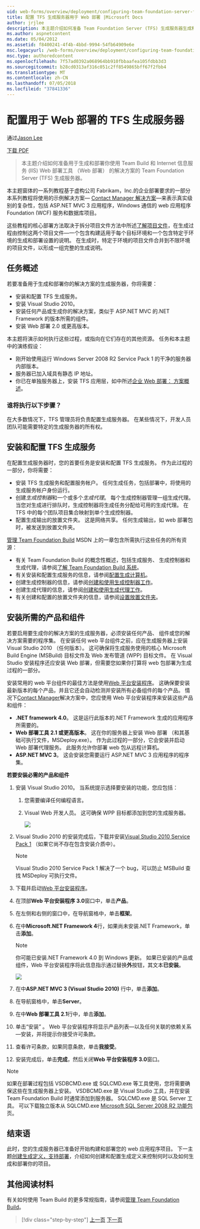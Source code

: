 ```yaml
---
uid: web-forms/overview/deployment/configuring-team-foundation-server-for-web-deployment/configuring-a-tfs-build-server-for-web-deployment
title: 配置 TFS 生成服务器用于 Web 部署 |Microsoft Docs
author: jrjlee
description: 本主题介绍如何准备 Team Foundation Server (TFS) 生成服务器生成和部署你的解决方案使用 Team Build 和 Internet 信息...
ms.author: aspnetcontent
ms.date: 05/04/2012
ms.assetid: f8400241-4f4b-4bbd-9994-54fb64909e6e
msc.legacyurl: /web-forms/overview/deployment/configuring-team-foundation-server-for-web-deployment/configuring-a-tfs-build-server-for-web-deployment
msc.type: authoredcontent
ms.openlocfilehash: 7f57ad0392a068964bb910fbbaafea105fdbb3d3
ms.sourcegitcommit: b28cd0313af316c051c2ff8549865bff67f2fbb4
ms.translationtype: MT
ms.contentlocale: zh-CN
ms.lasthandoff: 07/05/2018
ms.locfileid: "37841336"
---
```

<a name="configuring-a-tfs-build-server-for-web-deployment"></a>配置用于 Web 部署的 TFS 生成服务器
====================
通过[Jason Lee](https://github.com/jrjlee)

[下载 PDF](https://msdnshared.blob.core.windows.net/media/MSDNBlogsFS/prod.evol.blogs.msdn.com/CommunityServer.Blogs.Components.WeblogFiles/00/00/00/63/56/8130.DeployingWebAppsInEnterpriseScenarios.pdf)

> 本主题介绍如何准备用于生成和部署你使用 Team Build 和 Internet 信息服务 (IIS) Web 部署工具 （Web 部署） 的解决方案的 Team Foundation Server (TFS) 生成服务器。


本主题窗体的一系列教程基于虚构公司 Fabrikam，Inc.的企业部署要求的一部分本系列教程将使用的示例解决方案&#x2014; [Contact Manager 解决方案](../web-deployment-in-the-enterprise/the-contact-manager-solution.md)&#x2014;来表示真实级别的复杂性，包括 ASP.NET MVC 3 应用程序，Windows 通信的 web 应用程序Foundation (WCF) 服务和数据库项目。

这些教程的核心部署方法取决于拆分项目文件方法中所述[了解项目文件](../web-deployment-in-the-enterprise/understanding-the-project-file.md)，在生成过程由控制这两个项目文件&#x2014;一个包含构建适用于每个目标环境和一个包含特定于环境的生成和部署设置的说明。 在生成时，特定于环境的项目文件合并到不限环境的项目文件，以形成一组完整的生成说明。

## <a name="task-overview"></a>任务概述

若要准备用于生成和部署你的解决方案的生成服务器，你将需要：

- 安装和配置 TFS 生成服务。
- 安装 Visual Studio 2010。
- 安装任何产品或生成你的解决方案，类似于 ASP.NET MVC 的.NET Framework 的版本所需的组件。
- 安装 Web 部署 2.0 或更高版本。

本主题将演示如何执行这些过程，或指向在它们存在的其他资源。 任务和本主题中的演练假设：

- 刚开始使用运行 Windows Server 2008 R2 Service Pack 1 的干净的服务器内部版本。
- 服务器已加入域具有静态 IP 地址。
- 你已在单独服务器上，安装 TFS 应用层，如中所述[企业 Web 部署： 方案概述](../deploying-web-applications-in-enterprise-scenarios/enterprise-web-deployment-scenario-overview.md)。

### <a name="who-performs-these-procedures"></a>谁将执行以下步骤？

在大多数情况下，TFS 管理员将负责配置生成服务器。 在某些情况下，开发人员团队可能需要特定的生成服务器的所有权。

## <a name="install-and-configure-the-tfs-build-service"></a>安装和配置 TFS 生成服务

在配置生成服务器时，您的首要任务是安装和配置 TFS 生成服务。 作为此过程的一部分，你将需要：

- 安装 TFS 生成服务和配置服务帐户。 任何生成任务，包括部署中，将使用的生成服务帐户身份运行。
- 创建*生成控制器*和一个或多个*生成代理*。 每个生成控制器管理一组生成代理。 当您对生成进行排队时，生成控制器将生成任务分配给可用的生成代理。 在 TFS 中的每个团队项目集合映射到单个生成控制器。
- 配置生成输出的放置文件夹。 这是网络共享。 任何生成输出，如 web 部署包时，被发送到放置文件夹。

[管理 Team Foundation Build](https://msdn.microsoft.com/library/ms252495.aspx) MSDN 上的一章包含所需执行这些任务的所有资源：

- 有关 Team Foundation Build 的概念性概述，包括生成服务、 生成控制器和生成代理，请参阅[了解 Team Foundation Build 系统](https://msdn.microsoft.com/library/dd793166.aspx)。
- 有关安装和配置生成服务的信息，请参阅[配置生成计算机](https://msdn.microsoft.com/library/ms181712.aspx)。
- 创建生成控制器的信息，请参阅[创建和使用生成控制器工作](https://msdn.microsoft.com/library/ee330987.aspx)。
- 创建生成代理的信息，请参阅[创建和使用生成代理工作](https://msdn.microsoft.com/library/bb399135.aspx)。
- 有关创建和配置的放置文件夹的信息，请参阅[设置放置文件夹](https://msdn.microsoft.com/library/bb778394.aspx)。

## <a name="install-required-products-and-components"></a>安装所需的产品和组件

若要启用要生成你的解决方案的生成服务器，必须安装任何产品、 组件或您的解决方案需要的程序集。 在安装任何 web 平台组件之前，应在生成服务器上安装 Visual Studio 2010 （任何版本）。 这可确保将生成服务使用的核心 Microsoft Build Engine (MSBuild) 目标文件及 Web 发布管道 (WPP) 目标文件。 在 Visual Studio 安装程序还应安装 Web 部署，但需要您如果你打算将 web 包部署为生成过程的一部分。

安装常用的 web 平台组件的最佳方法是使用[Web 平台安装程序](https://go.microsoft.com/?linkid=9805118)。 这确保要安装最新版本的每个产品，并且它还会自动检测并安装所有必备组件的每个产品。 情况下[Contact Manager](../web-deployment-in-the-enterprise/the-contact-manager-solution.md)解决方案中，您应使用 Web 平台安装程序来安装这些产品和组件：

- **.NET framework 4.0**。 这是运行此版本的.NET Framework 生成的应用程序所需要的。
- **Web 部署工具 2.1 或更高版本**。 这在你的服务器上安装 Web 部署 （和其基础可执行文件，MSDeploy.exe）。 作为此过程的一部分，它会安装并启动 Web 部署代理服务。 此服务允许你部署 web 包从远程计算机。
- **ASP.NET MVC 3**。 这会安装您需要运行 ASP.NET MVC 3 应用程序的程序集。

**若要安装必需的产品和组件**

1. 安装 Visual Studio 2010。 当系统提示选择要安装的功能，您应包括：

    1. 您需要编译任何编程语言。
    2. Visual Web 开发人员。 这可确保 WPP 目标都添加到您的生成服务器。

        ![](configuring-a-tfs-build-server-for-web-deployment/_static/image1.png)
2. Visual Studio 2010 的安装完成后，下载并安装[Visual Studio 2010 Service Pack 1](https://go.microsoft.com/?linkid=9805133) （如果它尚不存在包含安装介质中）。

    > [!NOTE]
    > Visual Studio 2010 Service Pack 1 解决了一个 bug，可以防止 MSBuild 查找 MSDeploy 可执行文件。
3. 下载并启动[Web 平台安装程序](https://go.microsoft.com/?linkid=9805118)。
4. 在顶部**Web 平台安装程序 3.0**窗口中，单击**产品**。
5. 在左侧和右侧的窗口中，在导航窗格中，单击**框架**。
6. 在中**Microsoft.NET Framework 4**行，如果尚未安装.NET Framework，单击**添加**。

    > [!NOTE]
    > 你可能已安装.NET Framework 4.0 到 Windows 更新。 如果已安装的产品或组件，Web 平台安装程序将此信息指示通过替换**外**按钮，其文本**已安装**。

    ![](configuring-a-tfs-build-server-for-web-deployment/_static/image2.png)
7. 在中**ASP.NET MVC 3 (Visual Studio 2010)** 行中，单击**添加**。
8. 在导航窗格中，单击**Server**。
9. 在中**Web 部署工具 2.1**行中，单击**添加**。
10. 单击“安装” 。 Web 平台安装程序将显示产品列表&#x2014;以及任何关联的依赖关系&#x2014;安装，并将提示你接受许可条款。
11. 查看许可条款，如果同意条款，单击**我接受**。
12. 安装完成后，单击**完成**，然后关闭**Web 平台安装程序 3.0**窗口。

> [!NOTE]
> 如果在部署过程包括 VSDBCMD.exe 或 SQLCMD.exe 等工具使用，您将需要确保这些在生成服务器上安装。 VSDBCMD.exe 是 Visual Studio 工具，并在安装 Team Foundation Build 时通常添加到服务器。 SQLCMD.exe 是 SQL Server 工具。 可以下载独立版本从 SQLCMD.exe [Microsoft SQL Server 2008 R2 功能包](https://go.microsoft.com/?linkid=9805134)页。


## <a name="conclusion"></a>结束语

此时，您的生成服务器已准备好开始构建和部署您的 web 应用程序项目。 下一主题[创建生成定义，支持部署](creating-a-build-definition-that-supports-deployment.md)，介绍如何创建和配置生成定义来控制何时以及如何生成和部署你的项目。

## <a name="further-reading"></a>其他阅读材料

有关如何使用 Team Build 的更多常规指南，请参阅[管理 Team Foundation Build](https://msdn.microsoft.com/library/ms252495.aspx)。

> [!div class="step-by-step"]
> [上一页](adding-content-to-source-control.md)
> [下一页](creating-a-build-definition-that-supports-deployment.md)
